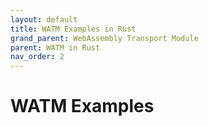 ```yaml
---
layout: default
title: WATM Examples in Rust
grand_parent: WebAssembly Transport Module
parent: WATM in Rust
nav_order: 2
---
```


# WATM Examples
